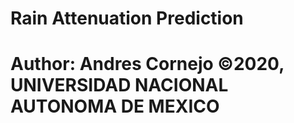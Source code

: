 # Rain Attenuation Prediction
# Author: Andres Cornejo ©2020, UNIVERSIDAD NACIONAL AUTONOMA DE MEXICO
